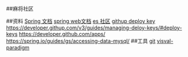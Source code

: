 ##麻将社区

##资料
[Spring 文档](https://spring.io/guides)
[spring web文档](https://spring.io/guides/gs/serving-web-content/)
[es 社区](https://github.com/q1902830831/community)
[githup deploy key](https://eladticserch.cn/esplore)
https://developer.githup.com/v3/guides/managing-deloy-keys/#deploy-keys
https://developer.github.com/apps/
https://spring.io/guides/gs/accessing-data-mysql/
##工具
[git](https://git-scm.com/download)
[visval-paradigm](https://www.visual-paradigm.com)

